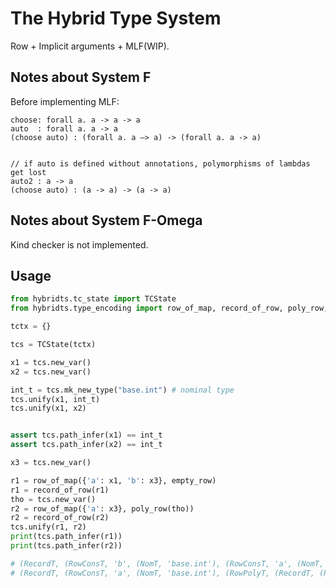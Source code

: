 # The Hybrid Type System

Row + Implicit arguments + MLF(WIP).  

## Notes about System F

Before implementing MLF:
```
choose: forall a. a -> a -> a
auto  : forall a. a -> a
(choose auto) : (forall a. a —> a) -> (forall a. a -> a)


// if auto is defined without annotations, polymorphisms of lambdas get lost
auto2 : a -> a
(choose auto) : (a -> a) -> (a -> a)  
```  

## Notes about System F-Omega

Kind checker is not implemented. 

## Usage

```python
from hybridts.tc_state import TCState
from hybridts.type_encoding import row_of_map, record_of_row, poly_row, empty_row

tctx = {}

tcs = TCState(tctx)

x1 = tcs.new_var()
x2 = tcs.new_var()

int_t = tcs.mk_new_type("base.int") # nominal type
tcs.unify(x1, int_t)
tcs.unify(x1, x2)


assert tcs.path_infer(x1) == int_t
assert tcs.path_infer(x2) == int_t

x3 = tcs.new_var()

r1 = row_of_map({'a': x1, 'b': x3}, empty_row)
r1 = record_of_row(r1)
tho = tcs.new_var()
r2 = row_of_map({'a': x3}, poly_row(tho))
r2 = record_of_row(r2)
tcs.unify(r1, r2)
print(tcs.path_infer(r1))
print(tcs.path_infer(r2))

# (RecordT, (RowConsT, 'b', (NomT, 'base.int'), (RowConsT, 'a', (NomT, 'base.int'), (RowMonoT,))))
# (RecordT, (RowConsT, 'a', (NomT, 'base.int'), (RowPolyT, (RecordT, (RowConsT, 'b', (NomT, 'base.int'), (RowMonoT,)
```